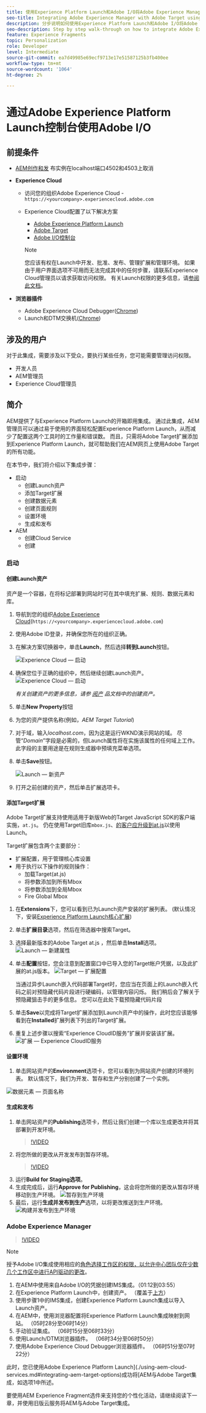 ```yaml
---
title: 使用Experience Platform Launch和Adobe I/O将Adobe Experience Manager与Adobe Target集成
seo-title: Integrating Adobe Experience Manager with Adobe Target using Experience Platform Launch and Adobe I/O
description: 分步说明如何使用Experience Platform Launch和Adobe I/O将Adobe Experience Manager与Adobe Target集成
seo-description: Step by step walk-through on how to integrate Adobe Experience Manager with Adobe Target using Experience Platform Launch and Adobe I/O
feature: Experience Fragments
topic: Personalization
role: Developer
level: Intermediate
source-git-commit: ea7d49985e69ecf9713e17e51587125b3fb400ee
workflow-type: tm+mt
source-wordcount: '1064'
ht-degree: 2%

---
```



# 通过Adobe Experience Platform Launch控制台使用Adobe I/O

## 前提条件

* [AEM创作和发](./implementation.md#set-up-aem) 布实例在localhost端口4502和4503上取消
* **Experience Cloud**
   * 访问您的组织Adobe Experience Cloud - `https://<yourcompany>.experiencecloud.adobe.com`
   * Experience Cloud配置了以下解决方案
      * [Adobe Experience Platform Launch](https://experiencecloud.adobe.com)
      * [Adobe Target](https://experiencecloud.adobe.com)
      * [Adobe I/O控制台](https://console.adobe.io)

      >[!NOTE]
      >您应该有权在Launch中开发、批准、发布、管理扩展和管理环境。 如果由于用户界面选项不可用而无法完成其中的任何步骤，请联系Experience Cloud管理员以请求获取访问权限。 有关Launch权限的更多信息，请[参阅此文档](https://experienceleague.adobe.com/docs/experience-platform/tags/admin/user-permissions.html)。


* **浏览器插件**
   * Adobe Experience Cloud Debugger([Chrome](https://chrome.google.com/webstore/detail/adobe-experience-cloud-de/ocdmogmohccmeicdhlhhgepeaijenapj))
   * Launch和DTM交换机([Chrome](https://chrome.google.com/webstore/detail/launch-and-dtm-switch/nlgdemkdapolikbjimjajpmonpbpmipk))

## 涉及的用户

对于此集成，需要涉及以下受众，要执行某些任务，您可能需要管理访问权限。

* 开发人员
* AEM管理员
* Experience Cloud管理员

## 简介

AEM提供了与Experience Platform Launch的开箱即用集成。 通过此集成，AEM管理员可以通过易于使用的界面轻松配置Experience Platform Launch，从而减少了配置这两个工具时的工作量和错误数。 而且，只需将Adobe Target扩展添加到Experience Platform Launch，就可帮助我们在AEM网页上使用Adobe Target的所有功能。

在本节中，我们将介绍以下集成步骤：

* 启动
   * 创建Launch资产
   * 添加Target扩展
   * 创建数据元素
   * 创建页面规则
   * 设置环境
   * 生成和发布
* AEM
   * 创建Cloud Service
   * 创建

### 启动

#### 创建Launch资产

资产是一个容器，在将标记部署到网站时可在其中填充扩展、规则、数据元素和库。

1. 导航到您的组织[Adobe Experience Cloud](https://experiencecloud.adobe.com/)(`https://<yourcompany>.experiencecloud.adobe.com`)
2. 使用Adobe ID登录，并确保您所在的组织正确。
3. 在解决方案切换器中，单击&#x200B;**Launch**，然后选择&#x200B;**转到Launch**&#x200B;按钮。

   ![Experience Cloud — 启动](assets/using-launch-adobe-io/exc-cloud-launch.png)

4. 确保您位于正确的组织中，然后继续创建Launch资产。
   ![Experience Cloud — 启动](assets/using-launch-adobe-io/launch-create-property.png)

   *有关创建资产的更多信息，请参 [阅产](https://experienceleague.adobe.com/docs/experience-platform/tags/admin/companies-and-properties.html?lang=en#create-or-configure-a-property) 品文档中的创建资产。*
5. 单击&#x200B;**New Property**&#x200B;按钮
6. 为您的资产提供名称(例如，*AEM Target Tutorial*)
7. 对于域，输入&#x200B;*localhost.com*，因为这是运行WKND演示网站的域。 尽管“*Domain*”字段是必需的，但Launch属性将在实施该属性的任何域上工作。 此字段的主要用途是在规则生成器中预填充菜单选项。
8. 单击&#x200B;**Save**&#x200B;按钮。

   ![Launch — 新资产](assets/using-launch-adobe-io/exc-launch-property.png)

9. 打开之前创建的资产，然后单击扩展选项卡。

#### 添加Target扩展

Adobe Target扩展支持使用适用于新版Web的Target JavaScript SDK的客户端实施，`at.js`。 仍在使用Target旧库`mbox.js`、[的客户应升级到at.js](https://experienceleague.adobe.com/docs/target/using/implement-target/client-side/at-js-implementation/upgrading-from-atjs-1x-to-atjs-20.html)以使用Launch。

Target扩展包含两个主要部分：

* 扩展配置，用于管理核心库设置
* 用于执行以下操作的规则操作：
   * 加载Target(at.js)
   * 将参数添加到所有Mbox
   * 将参数添加到全局Mbox
   * Fire Global Mbox

1. 在&#x200B;**Extensions**&#x200B;下，您可以看到已为Launch资产安装的扩展列表。 (默认情况下，安装[Experience Platform Launch核心扩展](https://exchange.adobe.com/experiencecloud.details.100223.adobe-launch-core-extension.html))
2. 单击&#x200B;**扩展目录**&#x200B;选项，然后在筛选器中搜索Target。
3. 选择最新版本的Adobe Target at.js ，然后单击&#x200B;**Install**选项。
   ![Launch — 新建属性](assets/using-launch-adobe-io/launch-target-extension.png)

4. 单击&#x200B;**配置**按钮，您会注意到配置窗口中已导入您的Target帐户凭据，以及此扩展的at.js版本。
   ![Target — 扩展配置](assets/using-launch-adobe-io/launch-target-extension-2.png)

   当通过异步Launch嵌入代码部署Target时，您应当在页面上的Launch嵌入代码之前对预隐藏代码片段进行硬编码，以管理内容闪烁。 我们稍后会了解关于预隐藏狙击手的更多信息。 您可以在此处下载预隐藏代码片段[](assets/using-launch-adobe-io/prehiding.js)

5. 单击&#x200B;**Save**&#x200B;以完成将Target扩展添加到Launch资产中的操作，此时您应该能够看到在&#x200B;**Installed**&#x200B;扩展列表下列出的Target扩展。

6. 重复上述步骤以搜索“Experience CloudID服务”扩展并安装该扩展。
   ![扩展 — Experience CloudID服务](assets/using-launch-adobe-io/launch-extension-experience-cloud.png)

#### 设置环境

1. 单击网站资产的&#x200B;**Environment**&#x200B;选项卡，您可以看到为网站资产创建的环境列表。 默认情况下，我们为开发、暂存和生产分别创建了一个实例。

![数据元素 — 页面名称](assets/using-launch-adobe-io/launch-environment-setup.png)

#### 生成和发布

1. 单击网站资产的&#x200B;**Publishing**&#x200B;选项卡，然后让我们创建一个库以生成更改并将其部署到开发环境。
   >[!VIDEO](https://video.tv.adobe.com/v/28412?quality=12&learn=on)
2. 将您所做的更改从开发发布到暂存环境。
   >[!VIDEO](https://video.tv.adobe.com/v/28419?quality=12&learn=on)
3. 运行&#x200B;**Build for Staging选项**。
4. 生成完成后，运行&#x200B;**Approve for Publishing**，这会将您所做的更改从暂存环境移动到生产环境。
   ![暂存到生产环境](assets/using-launch-adobe-io/build-staging.png)
5. 最后，运行&#x200B;**生成并发布到生产**选项，以将更改推送到生产环境。
   ![构建并发布到生产环境](assets/using-launch-adobe-io/build-and-publish.png)

### Adobe Experience Manager

>[!VIDEO](https://video.tv.adobe.com/v/28416?quality=12&learn=on)

>[!NOTE]
>
> 授予Adobe I/O集成使用相应的[角色选择工作区的权限，以允许中心团队仅在少数几个工作区中进行API驱动的更改](https://experienceleague.adobe.com/docs/target/using/administer/manage-users/enterprise/configure-adobe-io-integration.html)。

1. 在AEM中使用来自Adobe I/O的凭据创建IMS集成。（01:12到03:55）
2. 在Experience Platform Launch中，创建资产。 （覆盖于[上方](#create-launch-property)）
3. 使用步骤1中的IMS集成，创建Experience Platform Launch集成以导入Launch资产。
4. 在AEM中，使用浏览器配置将Experience Platform Launch集成映射到网站。 （05时28分至06时14分）
5. 手动验证集成。 （06时15分至06时33分）
6. 使用Launch/DTM浏览器插件。 （06时34分至06时50分）
7. 使用Adobe Experience Cloud Debugger浏览器插件。 （06时51分至07时22分）

此时，您已使用Adobe Experience Platform Launch](./using-aem-cloud-services.md#integrating-aem-target-options)成功将[AEM与Adobe Target集成，如选项1中所述。

要使用AEM Experience Fragment选件来支持您的个性化活动，请继续阅读下一章，并使用旧版云服务将AEM与Adobe Target集成。
